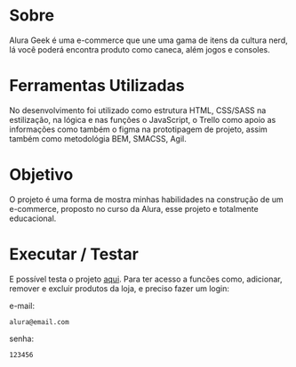 # Sobre
Alura Geek é uma e-commerce que une uma gama de itens da cultura nerd, lá você poderá encontra produto como caneca, além jogos e consoles.

# Ferramentas Utilizadas
No desenvolvimento foi utilizado como estrutura HTML, CSS/SASS na estilização, na lógica e nas funções o JavaScript, o Trello como apoio as informações como também o figma na prototipagem de projeto, assim também como metodológia BEM, SMACSS, Agil.

# Objetivo
O projeto é uma forma de mostra minhas habilidades na construção de um e-commerce, proposto no curso da Alura, esse projeto e totalmente educacional.

# Executar / Testar
E possível testa o projeto [aqui](https://ygorfsguilherme.github.io/alura-geek/). Para ter acesso a funcões como, adicionar, remover e excluir produtos da loja, e preciso fazer um login:

e-mail:
```
alura@email.com
```
senha: 
```
123456
```
